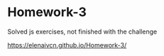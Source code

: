 # Homework-3
Solved js exercises, not finished with the challenge

https://elenaivcn.github.io/Homework-3/
